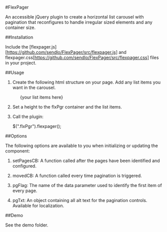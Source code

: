 #FlexPager

An accessible jQuery plugin to create a horizontal list carousel with pagination that reconfigures to handle irregular sized elements and any container size.

##Installation

Include the [flexpager.js][https://github.com/sendlo/FlexPager/src/flexpager.js] and flexpager.css[https://github.com/sendlo/FlexPager/src/flexpager.css] files in your project.

##Usage
1. Create the following html structure on your page. Add any list items you want in the carousel.

    <div class="flxPgr"><ul class="flxPgrUl"> {your list items here} </ul></div>

2. Set a height to the flxPgr container and the list items.

3. Call the plugin:

    $(".flxPgr").flexpager();

##Options

The following options are available to you when initializing or updating the component:

1. setPagesCB: A function called after the pages have been identified and configured.

2. movedCB: A function called every time pagination is triggered.

3. pgFlag: The name of the data parameter used to identify the first item of every page.

4. pgTxt: An object containing all alt text for the pagination controls. Available for localization.

##Demo

See the demo folder.

